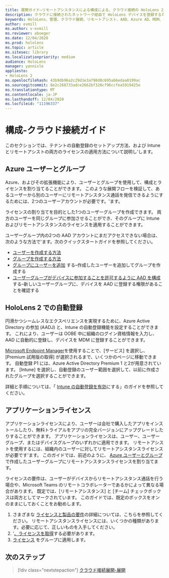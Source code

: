 ```yaml
---
title: 展開ガイド–リモートアシスタンスによる構成による、クラウド接続の HoloLens 2 展開
description: クラウドに接続されたネットワーク経由で HoloLens デバイスを登録するための構成を設定する方法
keywords: HoloLens、管理、クラウド接続、リモートアシスト、AAD、Azure AD、MDM、モバイルデバイス管理
author: evmill
ms.author: v-evmill
ms.reviewer: aboeger
ms.date: 12/04/2020
ms.prod: hololens
ms.topic: article
ms.sitesec: library
ms.localizationpriority: medium
audience: HoloLens
manager: yannisle
appliesto:
- HoloLens 2
ms.openlocfilehash: 43b9db96a2c29d1e3a798d0c695ab6edaa8199ac
ms.sourcegitcommit: 8e2c268733adce2662bf320cf96ccfea5919425e
ms.translationtype: MT
ms.contentlocale: ja-JP
ms.lasthandoff: 12/04/2020
ms.locfileid: "11196337"
---
```

# 構成-クラウド接続ガイド

このセクションでは、テナントの自動登録のセットアップ方法、および Intune とリモートアシストの両方のライセンスの適用方法について説明し&#39;します。

## Azure ユーザーとグループ

Azure、およびその拡張機能により、ユーザーとグループを使用して、構成とライセンスを割り当てることができます。 このような展開フローを検証して、あるユーザーから別のユーザーにリモートアシスタンス通話を発信できるようにするためには、2つのユーザーアカウントが必要です。&#39;ます。

ライセンスの割り当てを目的とした1つのユーザーグループを作成できます。 両方のユーザーを同じグループに参加させることができ、そのグループに Intune およびリモートアシスタンスのライセンスを適用することができます。

ユーザーグループ内の2つの AAD アカウントにまだアクセスできない場合は、次のような方法で&#39;ます。次のクイックスタートガイドを参照してください。

- [ユーザーを作成する方法](https://docs.microsoft.com/mem/intune/fundamentals/quickstart-create-user)
- [グループを作成する方法](https://docs.microsoft.com/mem/intune/fundamentals/quickstart-create-group)
- [グループにユーザーを追加](https://docs.microsoft.com/azure/active-directory/fundamentals/active-directory-groups-members-azure-portal) する–作成したユーザーを追加してグループを作成する
- [ユーザーグループがデバイスに参加することを許可するように AAD を構成](https://docs.microsoft.com/azure/active-directory/devices/azureadjoin-plan#configure-your-device-settings) する–新しいユーザーグループに、デバイスを AAD に登録する権限があることを確認する

## HoloLens 2 での自動登録

円滑かつシームレスなエクスペリエンスを実現するために、Azure Active Directory の参加 (AADJ) と、Intune の自動登録機能を設定することができます。 これにより、ユーザーは OOBE 中に組織のログイン資格情報を入力し、AAD に自動的に登録し、デバイスを MDM に登録することができます。

[Microsoft Endpoint Manager](https://endpoint.microsoft.com/#home)を使用することで、[サービス] を選択し、[Premium 試用版の取得] が選択されるまで、いくつかのページに移動できます。 自動登録 P1 には、Azure Active Directory Premium 1 と2が用意されています。 [Intune] を選択し、自動登録のユーザー範囲を選択して、以前に作成されたグループを選択することができます。

詳細と手順については、「 [Intune の自動登録を有効](https://docs.microsoft.com/mem/intune/enrollment/quickstart-setup-auto-enrollment)にする」のガイドを参照してください。

## アプリケーションライセンス

アプリケーションライセンスにより、ユーザーは会社で購入したアプリをインストールしたり、無料トライアルをアプリの完全バージョンにアップグレードしたりすることができます。 アプリケーションライセンスは、ユーザー、ユーザーグループ、またはデバイスグループのいずれかに適用できます。 リモートアシストを使用するには、組織内のユーザーに対してリモートアシスタンスライセンスが必要です&#39;ます。 このガイドでは、前述のように、 [Azure ユーザーとグループ](hololens2-cloud-connected-configure.md#azure-users-and-groups)で作成したユーザーグループにリモートアシスタンスライセンスを割り当てます。

ライセンスの要件は、ユーザーがデバイスからリモートアシスタンス通話を行う場合や、Microsoft Teams のリモートコラボレーターであるかによって異なる場合があります。 既定では、[リモートアシスタンス] と [チーム] チェックボックスは両方としてマークされています。 このガイドでは、既定のボックスをオンのままにしておくことをお勧めします。

1. さまざまな [ライセンスと製品の要件](https://docs.microsoft.com/dynamics365/mixed-reality/remote-assist/requirements#licensing-and-product-requirements-per-role)の詳細については、こちらを参照してください。 リモートアシスタンスライセンスには、いくつかの種類があります。必要に応じて、正しいものを入手してください。
2. &#39;[、ライセンスを取得](https://docs.microsoft.com/dynamics365/mixed-reality/remote-assist/buy-remote-assist)する必要があります。
3. [ライセンス](https://docs.microsoft.com/dynamics365/mixed-reality/remote-assist/deploy-remote-assist) をグループに適用します。

## 次のステップ

> [!div class="nextstepaction"]
> [クラウド接続展開-展開](hololens2-cloud-connected-deploy.md)